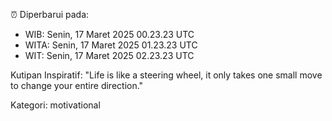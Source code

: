 ⏰ Diperbarui pada:
- WIB: Senin, 17 Maret 2025 00.23.23 UTC
- WITA: Senin, 17 Maret 2025 01.23.23 UTC
- WIT: Senin, 17 Maret 2025 02.23.23 UTC

Kutipan Inspiratif:
"Life is like a steering wheel, it only takes one small move to change your entire direction."


Kategori: motivational

